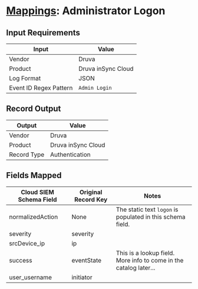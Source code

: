 # [Mappings](README.md): Administrator Logon

## Input Requirements

|Input|Value|
|-----|-----|
|Vendor|Druva|
|Product|Druva inSync Cloud|
|Log Format|JSON|
|Event ID Regex Pattern|`Admin Login`|

## Record Output

|Output|Value|
|------|-----|
|Vendor|Druva|
|Product|Druva inSync Cloud|
|Record Type|Authentication|

## Fields Mapped

|Cloud SIEM Schema Field|Original Record Key|Notes|
|-----------------------|-------------------|-----|
|normalizedAction|None|The static text `logon` is populated in this schema field.|
|severity|severity||
|srcDevice_ip|ip||
|success|eventState|This is a lookup field. More info to come in the catalog later...|
|user_username|initiator||

